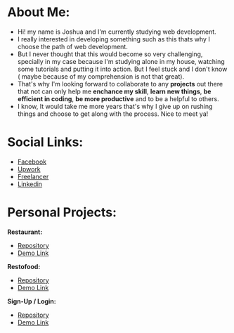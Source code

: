 # About Me:

- Hi! my name is Joshua and I'm currently studying web development. 
- I really interested in developing something such as this thats why I choose the path of web development. 
- But I never thought that this would become so very challenging, specially in my case because I'm studying alone in my house, watching some tutorials and putting it into action. But I feel stuck and I don't know ( maybe because of my comprehension is not that great).
- That's why I'm looking forward to collaborate to any <b>projects</b> out there that not can only help me <b>enchance my skill</b>, <b>learn new things</b>, <b>be efficient in coding</b>, <b>be more productive</b> and to be a helpful to others.
- I know, It would take me more years that's why I give up on rushing things and choose to get along with the process. Nice to meet ya!

# Social Links:
 - <a href="https://www.facebook.com/profile.php?id=100085509979688">Facebook</a> <br>
 - <a href="https://www.upwork.com/freelancers/~01a5e1d8dc372e83b9">Upwork</a> <br>
 - <a href="https://www.freelancer.com/u/jinshin19">Freelancer</a> <br>
 - <a href="https://www.linkedin.com/in/jinshin19">Linkedin</a>

 # Personal Projects:
 <b> Restaurant: </b>
  - <a href="https://github.com/jinshin19/restaurant"> Repository </a> <br>
  - <a href="https://jinshin19.github.io/restaurant/"> Demo Link </a> <br>

 <b> Restofood: </b>
  - <a href="https://github.com/jinshin19/Restofood"> Repository </a> <br>
  - <a href="https://jinshin19.github.io/Restofood/"> Demo Link </a> <br>

 <b> Sign-Up / Login: </b>
  - <a href="https://github.com/jinshin19/Sign-Up-Login"> Repository </a> <br>
  - <a href="https://jinshin19.github.io/Sign-Up-Login/"> Demo Link </a> <br>